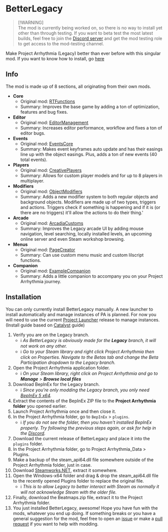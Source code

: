 ﻿# BetterLegacy

> [!WARNING]\
> The mod is currently being worked on, so there is no way to install yet other than through testing. If you want to beta test the most latest builds, feel free to join the [Discord server](https://discord.gg/5XfVScJSK5) and get the mod testing role to get access to the mod-testing channel.

Make Project Arrhythmia (Legacy) better than ever before with this singular mod.
If you want to know how to install, go [here](https://github.com/RTMecha/BetterLegacy/edit/master/README.md#installation)

## Info
The mod is made up of 8 sections, all originating from their own mods.
- **Core**
   - Original mod: [RTFunctions](https://github.com/RTMecha/RTFunctions)
   - Summary: Improves the base game by adding a ton of optimization, features and bug fixes.
- **Editor**
   - Original mod: [EditorManagement](https://github.com/RTMecha/EditorManagement)
   - Summary: Increases editor performance, workflow and fixes a ton of editor bugs.
- **Events**
   - Original mod: [EventsCore](https://github.com/RTMecha/EventsCore)
   - Summary: Makes event keyframes auto update and has their easings line up with the object easings. Plus, adds a ton of new events (40 total events).
- **Players**
   - Original mod: [CreativePlayers](https://github.com/RTMecha/CreativePlayers)
   - Summary: Allows for custom player models and for up to 8 players in multiplayer.
- **Modifiers**
   - Original mod: [ObjectModifiers](https://github.com/RTMecha/ObjectModifiers)
   - Summary: Adds a new modifier system to both regular objects and background objects. Modifiers are made up of two types, triggers and actions. Triggers check if something is happening and if it is (or there are no triggers) it'll allow the actions to do their thing.'
- **Arcade**
   - Original mod: [ArcadiaCustoms](https://github.com/RTMecha/ArcadiaCustoms)
   - Summary: Improves the Legacy arcade UI by adding mouse navigation, level searching, locally installed levels, an upcoming online server and even Steam workshop browsing.
- **Menus**
   - Original mod: [PageCreator](https://github.com/RTMecha/PageCreator)
   - Summary: Can use custom menu music and custom lilscript functions.
- **Companion**
   - Original mod: [ExampleCompanion](https://github.com/RTMecha/ExampleCompanion)
   - Summary: Adds a little companion to accompany you on your Project Arrhythmia journey.

## Installation
You can only currently install BetterLegacy manually. A new launcher to install automatically and manage instances of PA is planned. For now you will need to use the current [Project Launcher](https://github.com/RTMecha/ProjectLauncher/releases) release to manage instances. (Install guide based on [Catalyst](https://github.com/Reimnop/Catalyst) guide)
1. Verify you are on the Legacy branch.
	- ℹ️ _As BetterLegacy is obviously made for the **Legacy** branch, it will not work on any other._
	- ℹ️ _Go to your Steam library and right click Project Arrhythmia then click on Properties. Navigate to the Betas tab and change the Beta Participation dropdown to the Legacy branch._
1. Open the Project Arrhythmia application folder.
	- ℹ️ _On your Steam library, right click on Project Arrhythmia and go to **Manage** > **Browse local files**_
1. Download BepInEx for the Legacy branch.
	- ℹ️ _Since you're only modding the Legacy branch, you only need [BepInEx 5 x64](https://github.com/BepInEx/BepInEx/releases/download/v5.4.21/BepInEx_x64_5.4.21.0.zip)._
1. Extract the contents of the BepInEx ZIP file to the **Project Arrhythmia folder** you opened earlier.
1. Launch Project Arrhythmia once and then close it.
1. In the Project Arrhythmia folder, go to `BepInEx` > `plugins`.
	- ℹ️ _If you do not see the folder, then you haven't installed BepInEx properly. Try following the previous steps again, or ask for help in the [Discord](https://discord.gg/5XfVScJSK5)._
1. Download the current release of BetterLegacy and place it into the `plugins` folder.
1. In the Project Arrhythmia folder, go to Project Arrhythmia_Data > Plugins.
1. Make a backup of the steam_api64.dll file somewhere outside of the Project Arrhythmia folder, just in case.
1. Download [Steamworks.NET](https://github.com/rlabrecque/Steamworks.NET/releases/download/14.0.0/Steamworks.NET-Standalone_14.0.0.zip), extract it somewhere.
1. Open the Windows-x64 folder and drag & drop the steam_api64.dll file to the recently opened Plugins folder to replace the original file.
	- ℹ️ _This is to allow Legacy to better interact with Steam as normally it will not acknowledge Steam with the older file._
1. Finally, download the Beatmaps.zip file, extract it to the Project Arrhythmia folder.
1. You just installed BetterLegacy, awesome! Hope you have fun with the mods, whatever you end up doing. If something breaks or you have a general suggestion for the mod, feel free to open an [issue](https://github.com/RTMecha/BetterLegacy/issues) or make a [pull request](https://github.com/RTMecha/BetterLegacy/pulls) if you want to help with modding.
